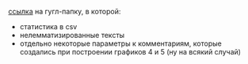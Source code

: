 [ссылка](https://drive.google.com/open?id=1xUvBGaGrmeYto-52WIjhHJgNFiJa98_q) на гугл-папку, в которой:
- статистика в csv
- нелемматизированные тексты 
- отдельно некоторые параметры к комментариям, которые создались при построении графиков 4 и 5 (ну на всякий случай)
